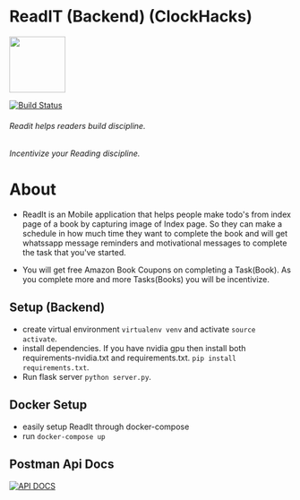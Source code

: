# ReadIT (Backend) (ClockHacks)

<img src="https://user-images.githubusercontent.com/68425016/200112210-676c7b74-3768-4a0e-a012-2651601cee34.jpeg" width="100">

[![Build Status](https://travis-ci.org/joemccann/dillinger.svg?branch=master)](https://travis-ci.org/joemccann/dillinger)
###### Readit helps readers build discipline.
###### Incentivize your Reading discipline.  
# About 
- ReadIt is an Mobile application that helps people make todo's from index page of a book by capturing image of Index page. So they can make a schedule in how much time they want to complete the book and will get whatssapp message reminders and motivational messages to complete the task that you've started.

- You will get free Amazon Book Coupons on completing a Task(Book). 
As you complete more and more Tasks(Books) you will be incentivize. 

## Setup (Backend)
- create virtual environment ```virtualenv venv``` and activate ```source activate```.
- install dependencies. If you have nvidia gpu then install both requirements-nvidia.txt and requirements.txt. ```pip install requirements.txt```.
- Run flask server ```python server.py```.

## Docker Setup

- easily setup ReadIt through docker-compose 
- run ```docker-compose up```

## Postman Api Docs
[![API DOCS](https://documenter.getpostman.com/view/19782933/2s8YYCuRdy#intro
)](https://documenter.getpostman.com/view/19782933/2s8YYCuRdy#intro
)
